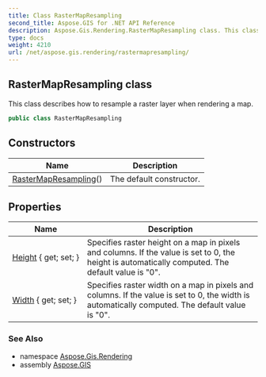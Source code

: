 ```yaml
---
title: Class RasterMapResampling
second_title: Aspose.GIS for .NET API Reference
description: Aspose.Gis.Rendering.RasterMapResampling class. This class describes how to resample a raster layer when rendering a map
type: docs
weight: 4210
url: /net/aspose.gis.rendering/rastermapresampling/
---
```

## RasterMapResampling class

This class describes how to resample a raster layer when rendering a map.

```csharp
public class RasterMapResampling
```

## Constructors

| Name | Description |
| --- | --- |
| [RasterMapResampling](rastermapresampling/)() | The default constructor. |

## Properties

| Name | Description |
| --- | --- |
| [Height](../../aspose.gis.rendering/rastermapresampling/height/) { get; set; } | Specifies raster height on a map in pixels and columns. If the value is set to 0, the height is automatically computed. The default value is "0". |
| [Width](../../aspose.gis.rendering/rastermapresampling/width/) { get; set; } | Specifies raster width on a map in pixels and columns. If the value is set to 0, the width is automatically computed. The default value is "0". |

### See Also

* namespace [Aspose.Gis.Rendering](../../aspose.gis.rendering/)
* assembly [Aspose.GIS](../../)


